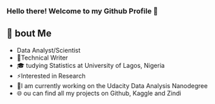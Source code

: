 ### Hello there! Welcome to my Github Profile 👋



## :book: bout Me
+ Data Analyst/Scientist
+ 🔭Technical Writer
+ 🎓 tudying Statistics at University of Lagos, Nigeria
+ ⚡Interested in Research
+ 🌱I am currently working on the Udacity Data Analysis Nanodegree
+ 🌐 ou can find all my projects on Github, Kaggle and Zindi

<!--
**awojidetola/awojidetola** is a ✨ _special_ ✨ repository because its `README.md` (this file) appears on your GitHub profile.

Here are some ideas to get you started:
- 🔭 I’m currently working on ...
- 🌱 I’m currently learning ...
- 👯 I’m looking to collaborate on ...
- 🤔 I’m looking for help with ...
- 💬 Ask me about ...
- 📫 How to reach me: ...
- 😄 Pronouns: ...
- ⚡ Fun fact: ...
-->
